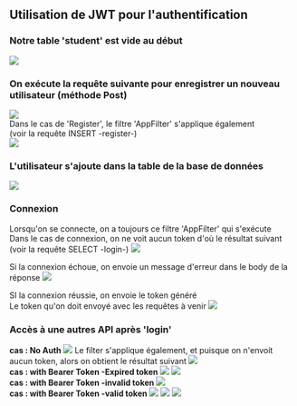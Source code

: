 ## Utilisation de JWT pour l'authentification

### Notre table 'student' est vide au début
<img src="https://github.com/user-attachments/assets/e0d8e077-7bb9-4c9c-92f8-5a9cf946281b">

### On exécute la requête suivante pour enregistrer un nouveau utilisateur (méthode Post)
<img src="https://github.com/user-attachments/assets/37b65aba-015d-42d5-9baf-3d20803cda07">
<br>
Dans le cas de 'Register', le filtre 'AppFilter' s'applique également <br>
(voir la requête INSERT -register-) <br>
<img src="https://github.com/user-attachments/assets/beb8ef33-d6e7-4fd4-9045-25ee031a0be4">


### L'utilisateur s'ajoute dans la table de la base de données
<img src="https://github.com/user-attachments/assets/fc07cba2-6a19-421e-9f64-1e1776241f95">

### Connexion
Lorsqu'on se connecte, on a toujours ce filtre 'AppFilter' qui s'exécute <br>
Dans le cas de connexion, on ne voit aucun token d'où le résultat suivant<br>
(voir la requête SELECT -login-)
<img src="https://github.com/user-attachments/assets/48279ca2-71bd-4d45-ab6d-a0701aab892b">

Si la connexion échoue, on envoie un message d'erreur dans le body de la réponse
<img src="https://github.com/user-attachments/assets/0b2b7a44-2786-4ebe-9a38-0b00a83de9a8">

SI la connexion réussie, on envoie le token généré<br>
Le token qu'on doit envoyé avec les requêtes à venir
<img src="https://github.com/user-attachments/assets/7c3d28a0-b4f1-4f63-989a-61c8e8af9696">

### Accès à une autres API après 'login'
**cas : No Auth**
<img src="https://github.com/user-attachments/assets/f17626da-a63a-4f78-9bc1-df4d45febb08">
Le filter s'applique également, et puisque on n'envoit aucun token, alors on obtient le résultat suivant
<img src="https://github.com/user-attachments/assets/e284d4b1-e966-4054-a6f3-862063f73604">
<br>
**cas : with Bearer Token -Expired token**
<img src="https://github.com/user-attachments/assets/3e041e06-0c87-4f1a-8d50-cbd4421e528f">
<img src="https://github.com/user-attachments/assets/698924d6-27da-42d1-864c-d58db20852c6">
<br>
**cas : with Bearer Token -invalid token**
<img src="https://github.com/user-attachments/assets/284d0769-05d8-41e7-9d48-a5009d1bb6c8">
<br>
**cas : with Bearer Token -valid token**
<img src="https://github.com/user-attachments/assets/89b625e9-4089-4e10-8226-3ee10809a409">
<img src="https://github.com/user-attachments/assets/f30c0b47-0a0e-4106-9f0c-c6ff9a5ebd42">
<img src="https://github.com/user-attachments/assets/11a9e128-5444-457b-a5a6-ea1e3f73a134">

